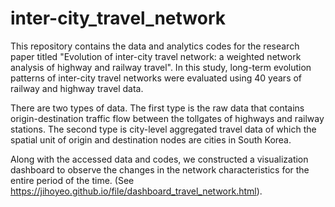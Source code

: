 # inter-city_travel_network
This repository contains the data and analytics codes for the research paper titled "Evolution of inter-city travel network: a weighted network analysis of highway and railway travel". In this study, long-term evolution patterns of inter-city travel networks were evaluated using 40 years of railway and highway travel data. 

There are two types of data. The first type is the raw data that contains origin-destination traffic flow between the tollgates of highways and railway stations. The second type is city-level aggregated travel data of which the spatial unit of origin and destination nodes are cities in South Korea. 

Along with the accessed data and codes, we constructed a visualization dashboard to observe the changes in the network characteristics for the entire period of the time.
(See https://jihoyeo.github.io/file/dashboard_travel_network.html).
